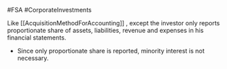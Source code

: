 #FSA #CorporateInvestments 

Like [[AcquisitionMethodForAccounting]] , except the investor only reports proportionate share of assets, liabilities, revenue and expenses in his financial statements. 
- Since only proportionate share is reported, minority interest is not necessary. 